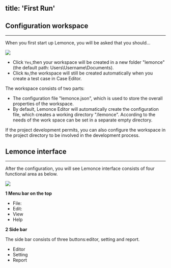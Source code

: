 title: 'First Run'
---

## Configuration workspace
---
When you first start up Lemonce, you will be asked that you should...

<img class="large-images" src="/images/firstrun-02.png">

- Click `Yes`,then your workspace will be created in a new folder "lemonce" (the default path: Users\Username\Documents).
- Click `No`,the workspace will still be created automatically when you create a test case in Case Editor.

The workspace consists of two parts: 

- The configuration file "lemonce.json", which is used to store the overall properties of the workspace. 
- By default, Lemonce Editor will automatically create the configuration file, which creates a working directory "/lemonce". According to the needs of the work space can be set in a separate empty directory. 

If the project development permits, you can also configure the workspace in the project directory to be involved in the development process.
<br>

## Lemonce interface
---
After the configuration, you will see Lemonce interface consists of four functional area as below.

<img class="large-images" src="/images/firstrun-02.png">

**1 Menu bar on the top**

- File:
- Edit:
- View
- Help

**2 Side bar**

The side bar consists of three buttons:editor, setting and report.

- Editor
- Setting
- Report